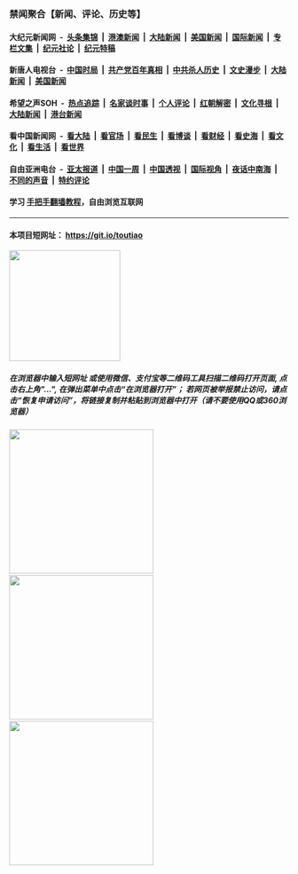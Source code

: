 ### 禁闻聚合【新闻、评论、历史等】

#### 大纪元新闻网 &nbsp;-&nbsp; [头条集锦](indexes/E头条集锦.md?t=02041322) &nbsp;|&nbsp; [港澳新闻](indexes/E港澳新闻.md?t=02041322)  &nbsp;|&nbsp; [大陆新闻](indexes/E大陆新闻.md?t=02041322) &nbsp;|&nbsp; [美国新闻](indexes/E美国新闻.md?t=02041322) &nbsp;|&nbsp; [国际新闻](indexes/E国际新闻.md?t=02041322) &nbsp;|&nbsp; [专栏文集](indexes/E专栏文集.md?t=02041322) &nbsp;|&nbsp; [纪元社论](indexes/E纪元社论.md?t=02041322) &nbsp;|&nbsp; [纪元特稿](indexes/E纪元特稿.md?t=02041322) 

#### 新唐人电视台 &nbsp;-&nbsp; [中国时局](indexes/N中国时局.md?t=02041322) &nbsp;|&nbsp; [共产党百年真相](indexes/N共产党百年真相.md?t=02041322) &nbsp;|&nbsp; [中共杀人历史](indexes/N中共杀人历史.md?t=02041322) &nbsp;|&nbsp; [文史漫步](indexes/N文史漫步.md?t=02041322) &nbsp;|&nbsp; [大陆新闻](indexes/N大陆新闻.md?t=02041322) &nbsp;|&nbsp; [美国新闻](indexes/N美国新闻.md?t=02041322)

#### 希望之声SOH &nbsp;-&nbsp; [热点追踪](indexes/H热点追踪.md?t=02041322) &nbsp;|&nbsp; [名家谈时事](indexes/H名家谈时事.md?t=02041322) &nbsp;|&nbsp; [个人评论](indexes/H个人评论.md?t=02041322)  &nbsp;|&nbsp; [红朝解密](indexes/H红朝解密.md?t=02041322) &nbsp;|&nbsp; [文化寻根](indexes/H文化寻根.md?t=02041322) &nbsp;|&nbsp; [大陆新闻](indexes/H大陆新闻.md?t=02041322) &nbsp;|&nbsp; [港台新闻](indexes/H港台新闻.md?t=02041322)

#### 看中国新闻网 &nbsp;-&nbsp; [看大陆](indexes/S看大陆.md?t=02041322) &nbsp;|&nbsp; [看官场](indexes/S看官场.md?t=02041322) &nbsp;|&nbsp; [看民生](indexes/S看民生.md?t=02041322)  &nbsp;|&nbsp; [看博谈](indexes/S看博谈.md?t=02041322) &nbsp;|&nbsp; [看财经](indexes/S看财经.md?t=02041322) &nbsp;|&nbsp; [看史海](indexes/S看史海.md?t=02041322) &nbsp;|&nbsp; [看文化](indexes/S看文化.md?t=02041322) &nbsp;|&nbsp; [看生活](indexes/S看生活.md?t=02041322) &nbsp;|&nbsp; [看世界](indexes/S看世界.md?t=02041322)

#### 自由亚洲电台 &nbsp;-&nbsp; [亚太报道](indexes/R亚太报道.md?t=02041322) &nbsp;|&nbsp; [中国一周](indexes/R中国一周.md?t=02041322) &nbsp;|&nbsp; [中国透视](indexes/R中国透视.md?t=02041322)  &nbsp;|&nbsp; [国际视角](indexes/R国际视角.md?t=02041322) &nbsp;|&nbsp; [夜话中南海](indexes/R夜话中南海.md?t=02041322) &nbsp;|&nbsp; [不同的声音](indexes/R不同的声音.md?t=02041322) &nbsp;|&nbsp; [特约评论](indexes/R特约评论.md?t=02041322)

#### 学习 [手把手翻墙教程](https://github.com/gfw-breaker/guides/wiki)，自由浏览互联网

----

#### 本项目短网址： https://git.io/toutiao
<img src="https://raw.githubusercontent.com/gfw-breaker/banned-news/master/scripts/img/qr.png" width="200px"/>  

##### 在浏览器中输入短网址 或使用微信、支付宝等二维码工具扫描二维码打开页面, 点击右上角"...", 在弹出菜单中点击“在浏览器打开”； 若网页被举报禁止访问，请点击“恢复申请访问”，将链接复制并粘贴到浏览器中打开（请不要使用QQ或360浏览器）

<img src="https://raw.githubusercontent.com/gfw-breaker/banned-news/master/scripts/img/1.png" width="260px"/> &nbsp; <img src="https://raw.githubusercontent.com/gfw-breaker/banned-news/master/scripts/img/2.png" width="260px"/> &nbsp; <img src="https://raw.githubusercontent.com/gfw-breaker/banned-news/master/scripts/img/3.png" width="260px"/>
